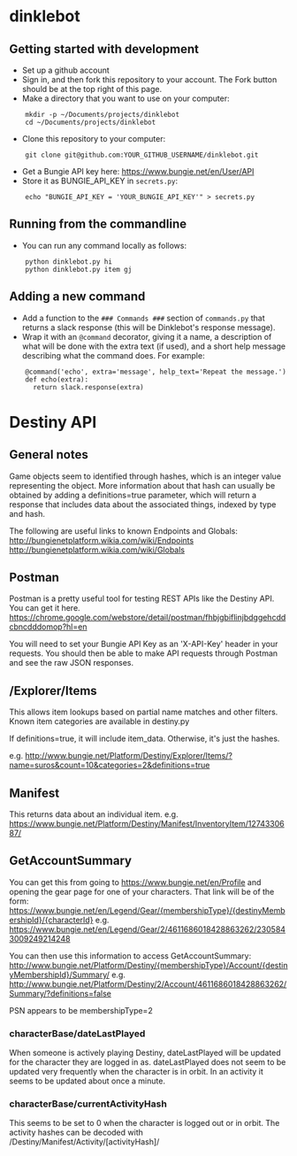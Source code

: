 # dinklebot

## Getting started with development
- Set up a github account
- Sign in, and then fork this repository to your account. The Fork button
    should be at the top right of this page.
- Make a directory that you want to use on your computer:
```
    mkdir -p ~/Documents/projects/dinklebot
    cd ~/Documents/projects/dinklebot
```
- Clone this repository to your computer:
```
    git clone git@github.com:YOUR_GITHUB_USERNAME/dinklebot.git
```
- Get a Bungie API key here: https://www.bungie.net/en/User/API
- Store it as BUNGIE_API_KEY in `secrets.py`:
```
    echo "BUNGIE_API_KEY = 'YOUR_BUNGIE_API_KEY'" > secrets.py
```

## Running from the commandline
- You can run any command locally as follows:
```
    python dinklebot.py hi
    python dinklebot.py item gj
```

## Adding a new command
- Add a function to the `### Commands ###` section of `commands.py`
    that returns a slack response (this will be Dinklebot's response message).
- Wrap it with an `@command` decorator, giving it a name,
    a description of what will be done with the extra text (if used),
    and a short help message describing what the command does.  For example:
```
    @command('echo', extra='message', help_text='Repeat the message.')
    def echo(extra):
      return slack.response(extra)
```

# Destiny API
## General notes
Game objects seem to identified through hashes, which is an integer value
representing the object.  More information about that hash can usually be
obtained by adding a definitions=true parameter, which will return a response
that includes data about the associated things, indexed by type and hash.

The following are useful links to known Endpoints and Globals:
http://bungienetplatform.wikia.com/wiki/Endpoints
http://bungienetplatform.wikia.com/wiki/Globals

## Postman
Postman is a pretty useful tool for testing REST APIs like the Destiny API.
You can get it here.
https://chrome.google.com/webstore/detail/postman/fhbjgbiflinjbdggehcddcbncdddomop?hl=en

You will need to set your Bungie API Key as an 'X-API-Key' header in your
requests. You should then be able to make API requests through Postman and
see the raw JSON responses.

## /Explorer/Items
This allows item lookups based on partial name matches and other filters.
Known item categories are available in destiny.py

If definitions=true, it will include item_data. Otherwise, it's just the hashes.

e.g. http://www.bungie.net/Platform/Destiny/Explorer/Items/?name=suros&count=10&categories=2&definitions=true

## Manifest
This returns data about an individual item.
e.g. https://www.bungie.net/Platform/Destiny/Manifest/InventoryItem/1274330687/

## GetAccountSummary
You can get this from going to https://www.bungie.net/en/Profile and opening
the gear page for one of your characters. That link will be of the form:
https://www.bungie.net/en/Legend/Gear/{membershipType}/{destinyMembershipId}/{characterId}
e.g. https://www.bungie.net/en/Legend/Gear/2/4611686018428863262/2305843009249214248

You can then use this information to access GetAccountSummary:
http://www.bungie.net/Platform/Destiny/{membershipType}/Account/{destinyMembershipId}/Summary/
e.g. http://www.bungie.net/Platform/Destiny/2/Account/4611686018428863262/Summary/?definitions=false

PSN appears to be membershipType=2

### characterBase/dateLastPlayed
When someone is actively playing Destiny, dateLastPlayed will be updated for
the character they are logged in as.  dateLastPlayed does not seem to be
updated very frequently when the character is in orbit. In an activity it
seems to be updated about once a minute.

### characterBase/currentActivityHash
This seems to be set to 0 when the character is logged out or in orbit.
The activity hashes can be decoded with /Destiny/Manifest/Activity/[activityHash]/

